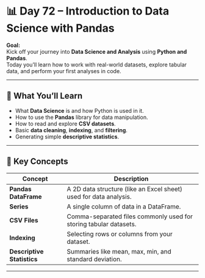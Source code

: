 # 📊 Day 72 – Introduction to Data Science with Pandas

**Goal:**  
Kick off your journey into **Data Science and Analysis** using **Python and Pandas**.  
Today you’ll learn how to work with real-world datasets, explore tabular data, and perform your first analyses in code.

---

## 🚀 What You’ll Learn
- What **Data Science** is and how Python is used in it.  
- How to use the **Pandas** library for data manipulation.  
- How to read and explore **CSV datasets**.  
- Basic **data cleaning**, **indexing**, and **filtering**.  
- Generating simple **descriptive statistics**.

---

## 🧠 Key Concepts
| Concept | Description |
|----------|-------------|
| **Pandas DataFrame** | A 2D data structure (like an Excel sheet) used for data analysis. |
| **Series** | A single column of data in a DataFrame. |
| **CSV Files** | Comma-separated files commonly used for storing tabular datasets. |
| **Indexing** | Selecting rows or columns from your dataset. |
| **Descriptive Statistics** | Summaries like mean, max, min, and standard deviation. |

---


